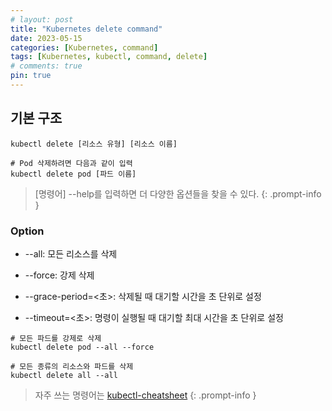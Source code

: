 ```yaml
---
# layout: post
title: "Kubernetes delete command"
date: 2023-05-15
categories: [Kubernetes, command]
tags: [Kubernetes, kubectl, command, delete]
# comments: true
pin: true
---
```


## 기본 구조
```
kubectl delete [리소스 유형] [리소스 이름]

# Pod 삭제하려면 다음과 같이 입력
kubectl delete pod [파드 이름]
```

> [명령어] --help를 입력하면 더 다양한 옵션들을 찾을 수 있다.
{: .prompt-info }

### Option
- --all: 모든 리소스를 삭제

- --force: 강제 삭제

- --grace-period=<초>: 삭제될 때 대기할 시간을 초 단위로 설정

- --timeout=<초>: 명령이 실행될 때 대기할 최대 시간을 초 단위로 설정
```
# 모든 파드를 강제로 삭제
kubectl delete pod --all --force

# 모든 종류의 리소스와 파드를 삭제
kubectl delete all --all
```

> 자주 쓰는 명령어는 [kubectl-cheatsheet](https://kubernetes.io/docs/reference/kubectl/cheatsheet/)
{: .prompt-info }